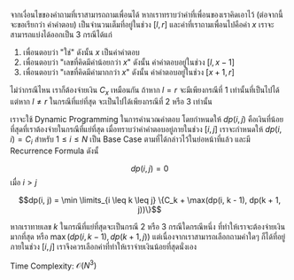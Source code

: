 จากเงื่อนไขของคำถามที่เราสามารถถามเพื่อนได้ หากเราทราบว่าค่าที่เพื่อนของเราคิดเอาไว้ (ต่อจากนี้จะขอเรียกว่า ค่าคำตอบ) เป็นจำนวนเต็มที่อยู่ในช่วง $[l, r]$ และค่าที่เราถามเพื่อนไปคือค่า $x$ เราจะสามารถแบ่งได้ออกเป็น 3 กรณีได้แก่

1. เพื่อนตอบว่า "ใช่" ดังนั้น $x$ เป็นค่าคำตอบ
2. เพื่อนตอบว่า "เลขที่คิดมีค่าน้อยกว่า $x$" ดังนั้น ค่าคำตอบอยู่ในช่วง $[l, x - 1]$
3. เพื่อนตอบว่า "เลขที่คิดมีค่ามากกว่า $x$" ดังนั้น ค่าคำตอบอยู่ในช่วง $[x + 1, r]$

ไม่ว่ากรณีไหน เราก็ต้องจ่ายเงิน $C_x$ เหมือนกัน ถ้าหาก $l = r$ จะมีเพียงกรณีที่ 1 เท่านั้นที่เป็นไปได้ แต่หาก $l \neq r$ ในกรณีที่แย่ที่สุด จะเป็นไปได้เพียงกรณีที่ 2 หรือ 3 เท่านั้น

เราจะใช้ Dynamic Programming ในการคำนวณคำตอบ โดยกำหนดให้ $dp(i, j)$ คือเงินที่น้อยที่สุดที่เราต้องจ่ายในกรณีที่แย่ที่สุด เมื่อทราบว่าค่าคำตอบอยู่ภายในช่วง $[i, j]$ เราจะกำหนดให้ $dp(i, i) = C_i$ สำหรับ $1 \leq i \leq N$ เป็น Base Case ตามที่ได้กล่าวไว้ในย่อหน้าที่แล้ว และมี Recurrence Formula ดังนั้

$$dp(i, j) = 0$$ เมื่อ $i > j$

$$dp(i, j) = \min \limits_{i \leq k \leq j} \{C_k + \max(dp(i, k - 1), dp(k + 1, j))\}$$

หากเราทายเลข $k$ ในกรณีที่แย่ที่สุดจะเป็นกรณี 2 หรือ 3 กรณีใดกรณีหนึ่ง ที่ทำให้เราจะต้องจ่ายเงินมากที่สุด หรือ $\max(dp(i, k - 1), dp(k + 1, j))$ แต่เนื่องจากเราสามารถเลือกถามค่าใดๆ ก็ได้ที่อยู่ภายในช่วง $[i, j]$ เราจึงควรเลือกค่าที่ทำให้เราจ่ายเงินน้อยที่สุดนั่งเอง

Time Complexity: $\mathcal{O}(N^3)$